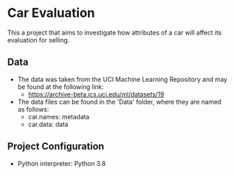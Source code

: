 # Car Evaluation

This a project that aims to investigate how attributes of a car will affect its evaluation for selling.

## Data
* The data was taken from the UCI Machine Learning Repository and may be found at the following link:
    * https://archive-beta.ics.uci.edu/ml/datasets/19
* The data files can be found in the 'Data' folder, where they are named as follows:
    * car.names: metadata
    * car.data: data

## Project Configuration
* Python interpreter: Python 3.8